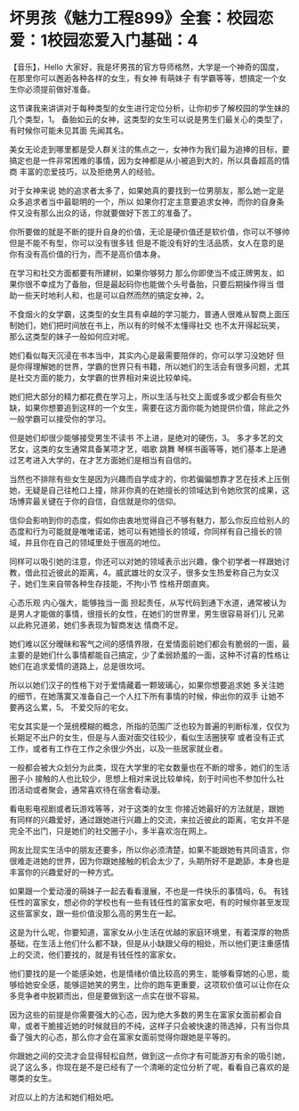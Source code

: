 # 坏男孩《魅力工程899》全套：校园恋爱：1校园恋爱入门基础：4

【音乐】，Hello 大家好，我是坏男孩的官方导师格然，大学是一个神奇的国度，在那里你可以邂逅各种各样的女生，有女神 有萌妹子 有学霸等等，想搞定一个女生你必须提前做好准备。

这节课我来讲讲对于每种类型的女生进行定位分析，让你初步了解校园的学生妹的几个类型，1。 备胎如云的女神，这类型的女生可以说是男生们最关心的类型了，有时候你可能未见其面 先闻其名。

美女无论走到哪里都是受人群关注的焦点之一，女神作为我们最为追捧的目标，要搞定也是一件非常困难的事情，因为女神都是从小被追到大的，所以具备超高的情商 丰富的恋爱技巧，以及拒绝男人的经验。

对于女神来说 她的追求者太多了，如果她真的要找到一位男朋友，那么她一定是众多追求者当中最聪明的一个，所以 如果你打定主意要追求女神，而你的自身条件又没有那么出众的话，你就要做好下苦工的准备了。

你所要做的就是不断的提升自身的价值，无论是硬价值还是软价值，你可以不够帅 但是不能不有型，你可以没有很多钱 但是不能没有好的生活品质，女人在意的是你有没有高价值的行为，而不是高价值本身。

在学习和社交方面都要有所建树，如果你够努力 那么你即使当不成正牌男友，如果你很不幸成为了备胎，但是最起码你也能做个头号备胎，只要后期操作得当 借助一些天时地利人和，也是可以自然而然的搞定女神，2。

 不食烟火的女学霸，这类型的女生具有卓越的学习能力，普通人很难从智商上面压制她们，她们把时间放在书上，所以有的时候不太懂得社交 也不太开得起玩笑，那么这类型的妹子一般如何应对呢。

她们看似每天沉浸在书本当中，其实内心是最需要陪伴的，你可以学习没她好 但是你得理解她的世界，学霸的世界只有书籍，所以她们的生活会有很多问题，尤其是社交方面的能力，女学霸的世界相对来说比较单纯。

她们把大部分的精力都花费在学习上，所以生活与社交上面或多或少都会有些欠缺，如果你想要追到这样的一个女生，需要在这方面你能为她提供价值，除此之外 一般学霸可以接受你的学习。

但是她们却很少能够接受男生不读书 不上进，是绝对的硬伤，3。 多才多艺的文艺女，这类的女生通常具备某项才艺，唱歌 跳舞 琴棋书画等等，她们基本上是通过艺考进入大学的，在才艺方面她们是相当有自信的。

当然也不排除有些女生是因为兴趣而自学成才的，你若偏偏想靠才艺在技术上压倒她，无疑是自己往枪口上撞，除非你真的在她擅长的领域达到令她欣赏的成果，这场博弈最关键在于你的自信，自信就是你的信仰。

信仰会影响到你的态度，假如你由衷地觉得自己不够有魅力，那么你反应给别人的态度和行为可能就是唯唯诺诺，她可以有她擅长的领域，你同样有自己擅长的领域，并且你在自己的领域里处于很高的地位。

同样可以吸引她的注意，你还可以对她的领域表示出兴趣，像个初学者一样跟她讨教，借此拉近彼此的距离，4。威武雄壮的女汉子，很多女生热爱称自己为女汉子，她们生来自带各种生存技能，不拘小节 性格开朗直爽。

心态乐观 内心强大，能够独当一面 担起责任，从写代码到通下水道，通常被认为是男人才能做的事情，很擅长的女性，在她们的世界里，男生很容易哥们儿 兄弟以此称兄道弟，她们多表现为智商发达 情商不足。

她们难以区分暧昧和客气之间的感情界限，在爱情面前她们都会有脆弱的一面，最主要的是她们什么事情都能自己搞定，少了柔弱娇羞的一面，这种不讨喜的性格让她们在追求爱情的道路上，总是很坎坷。

所以以她们汉子的性格下对于爱情藏着一颗玻璃心，如果你想要追求她 多关注她的细节，在她落寞又准备自己一个人扛下所有事情的时候，伸出你的双手 让她不要再这么累，5。 不爱交际的宅女。

宅女其实是一个笼统模糊的概念，所指的范围广泛也较为普遍的判断标准，仅仅为长期足不出户的女生，但是与人面对面交往较少，看似生活圈狭窄 或者没有正式工作，或者有工作在工作之余很少外出，以及一些居家就业者。

一般都会被大众划分为此类，现在大学里的宅女数量也在不断的增多，她们的生活圈子小 接触的人也比较少，思想上相对来说比较单纯，刻于时间也不参加什么社团活动或者聚会，通常喜欢待在宿舍看动漫。

看电影电视剧或者玩游戏等等，对于这类的女生 你接近她最好的方法就是，跟她有同样的兴趣爱好，通过跟她进行兴趣上的交流，来拉近彼此的距离，宅女并不是完全不出门，只是她们的社交圈子小，多半喜欢泡在网上。

网友比现实生活中的朋友还要多，所以你必须清楚，如果不能跟她有共同语言，你很难走进她的世界，因为你跟她接触的机会太少了，头期所好不是跪舔，本身也是丰富你的兴趣爱好的一种方式。

如果跟一个爱动漫的萌妹子一起去看看漫展，不也是一件快乐的事情吗，6。 有钱任性的富家女，想必你的学校也有一些有钱任性的富家女吧，有的时候你甚至发现这些富家女，跟一些价值没那么高的男生在一起。

这是为什么呢，你要知道，富家女从小生活在优越的家庭环境里，有着深厚的物质基础，在生活上他们什么都不缺，但是从小缺跟父母的相处，所以他们更注重感情上的交流，他们要找的，就是有钱任性的富家女。

他们要找的是一个能感染她，也是情绪价值比较高的男生，能够看穿她的心思，能够给她安全感，能够逗她笑的男生，比你的跑车更重要，这项软价值可以让你在众多竞争者中脱颖而出，但是要做到这一点实在很不容易。

因为这些的前提是你需要强大的心态，因为绝大多数的男生在富家女面前都会自卑，或者干脆接近她的时候就目的不纯，这样子只会被快速的筛选掉，只有当你具备了强大的心态，那么你才会在富家女面前觉得你跟她是平等的。

你跟她之间的交流才会显得轻松自然，做到这一点你才有可能游刃有余的吸引她，说了这么多，你现在是不是已经有了一个清晰的定位分析了呢，看看自己喜欢的是哪类的女生。

对应以上的方法和她们相处吧。